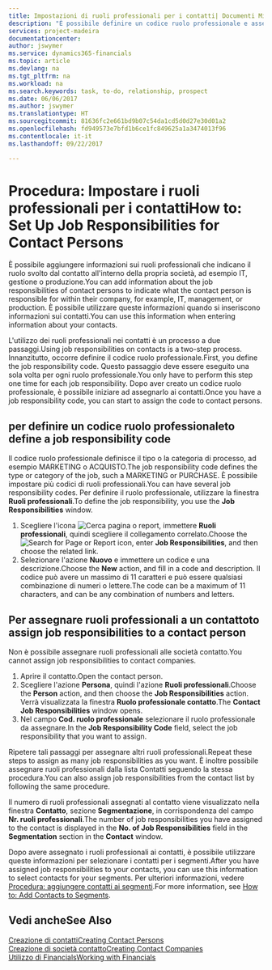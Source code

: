 ```yaml
---
title: Impostazioni di ruoli professionali per i contatti| Documenti Microsoft
description: "È possibile definire un codice ruolo professionale e assegnarlo a un contatto per indicare i task per cui il contatto è responsabile nella propria società, ad esempio IT o produzione."
services: project-madeira
documentationcenter: 
author: jswymer
ms.service: dynamics365-financials
ms.topic: article
ms.devlang: na
ms.tgt_pltfrm: na
ms.workload: na
ms.search.keywords: task, to-do, relationship, prospect
ms.date: 06/06/2017
ms.author: jswymer
ms.translationtype: HT
ms.sourcegitcommit: 81636fc2e661bd9b07c54da1cd5d0d27e30d01a2
ms.openlocfilehash: fd949573e7bfd1b6ce1fc849625a1a3474013f96
ms.contentlocale: it-it
ms.lasthandoff: 09/22/2017

---
```

# <a name="how-to-set-up-job-responsibilities-for-contact-persons"></a><span data-ttu-id="580c4-103">Procedura: Impostare i ruoli professionali per i contatti</span><span class="sxs-lookup"><span data-stu-id="580c4-103">How to: Set Up Job Responsibilities for Contact Persons</span></span>
<span data-ttu-id="580c4-104">È possibile aggiungere informazioni sui ruoli professionali che indicano il ruolo svolto dal contatto all'interno della propria società, ad esempio IT, gestione o produzione.</span><span class="sxs-lookup"><span data-stu-id="580c4-104">You can add information about the job responsibilities of contact persons to indicate what the contact person is responsible for within their company, for example, IT, management, or production.</span></span> <span data-ttu-id="580c4-105">È possibile utilizzare queste informazioni quando si inseriscono informazioni sui contatti.</span><span class="sxs-lookup"><span data-stu-id="580c4-105">You can use this information when entering information about your contacts.</span></span>

<span data-ttu-id="580c4-106">L'utilizzo dei ruoli professionali nei contatti è un processo a due passaggi.</span><span class="sxs-lookup"><span data-stu-id="580c4-106">Using job responsibilities on contacts is a two-step process.</span></span> <span data-ttu-id="580c4-107">Innanzitutto, occorre definire il codice ruolo professionale.</span><span class="sxs-lookup"><span data-stu-id="580c4-107">First, you define the job responsibility code.</span></span> <span data-ttu-id="580c4-108">Questo passaggio deve essere eseguito una sola volta per ogni ruolo professionale.</span><span class="sxs-lookup"><span data-stu-id="580c4-108">You only have to perform this step one time for each job responsibility.</span></span> <span data-ttu-id="580c4-109">Dopo aver creato un codice ruolo professionale, è possibile iniziare ad assegnarlo ai contatti.</span><span class="sxs-lookup"><span data-stu-id="580c4-109">Once you have a job responsibility code, you can start to assign the code to contact persons.</span></span>

## <a name="to-define-a-job-responsibility-code"></a><span data-ttu-id="580c4-110">per definire un codice ruolo professionale</span><span class="sxs-lookup"><span data-stu-id="580c4-110">to define a job responsibility code</span></span>
<span data-ttu-id="580c4-111">Il codice ruolo professionale definisce il tipo o la categoria di processo, ad esempio MARKETING o ACQUISTO.</span><span class="sxs-lookup"><span data-stu-id="580c4-111">The job responsibility code defines the type or category of the job, such a MARKETING or PURCHASE.</span></span> <span data-ttu-id="580c4-112">È possibile impostare più codici di ruoli professionali.</span><span class="sxs-lookup"><span data-stu-id="580c4-112">You can have several job responsibility codes.</span></span> <span data-ttu-id="580c4-113">Per definire il ruolo professionale, utilizzare la finestra **Ruoli professionali**.</span><span class="sxs-lookup"><span data-stu-id="580c4-113">To define the job responsibility, you use the **Job Responsibilities** window.</span></span>

1. <span data-ttu-id="580c4-114">Scegliere l'icona ![Cerca pagina o report](media/ui-search/search_small.png "icona Cerca pagina o report"), immettere **Ruoli professionali**, quindi scegliere il collegamento correlato.</span><span class="sxs-lookup"><span data-stu-id="580c4-114">Choose the ![Search for Page or Report](media/ui-search/search_small.png "Search for Page or Report icon") icon, enter **Job Responsibilities**, and then choose the related link.</span></span>
2. <span data-ttu-id="580c4-115">Selezionare l'azione **Nuovo** e immettere un codice e una descrizione.</span><span class="sxs-lookup"><span data-stu-id="580c4-115">Choose the **New** action, and fill in a code and description.</span></span> <span data-ttu-id="580c4-116">Il codice può avere un massimo di 11 caratteri e può essere qualsiasi combinazione di numeri o lettere.</span><span class="sxs-lookup"><span data-stu-id="580c4-116">The code can be a maximum of 11 characters, and can be any combination of numbers and letters.</span></span>

## <a name="to-assign-job-responsibilities-to-a-contact-person"></a><span data-ttu-id="580c4-117">Per assegnare ruoli professionali a un contatto</span><span class="sxs-lookup"><span data-stu-id="580c4-117">to assign job responsibilities to a contact person</span></span>
<span data-ttu-id="580c4-118">Non è possibile assegnare ruoli professionali alle società contatto.</span><span class="sxs-lookup"><span data-stu-id="580c4-118">You cannot assign job responsibilities to contact companies.</span></span>

1. <span data-ttu-id="580c4-119">Aprire il contatto.</span><span class="sxs-lookup"><span data-stu-id="580c4-119">Open the contact person.</span></span>
2. <span data-ttu-id="580c4-120">Scegliere l'azione **Persona**, quindi l'azione **Ruoli professionali**.</span><span class="sxs-lookup"><span data-stu-id="580c4-120">Choose the **Person** action, and then choose the **Job Responsibilities** action.</span></span> <span data-ttu-id="580c4-121">Verrà visualizzata la finestra **Ruolo professionale contatto**.</span><span class="sxs-lookup"><span data-stu-id="580c4-121">The **Contact Job Responsibilities** window opens.</span></span>
3. <span data-ttu-id="580c4-122">Nel campo **Cod. ruolo professionale** selezionare il ruolo professionale da assegnare.</span><span class="sxs-lookup"><span data-stu-id="580c4-122">In the **Job Responsibility Code** field, select the job responsibility that you want to assign.</span></span>

<span data-ttu-id="580c4-123">Ripetere tali passaggi per assegnare altri ruoli professionali.</span><span class="sxs-lookup"><span data-stu-id="580c4-123">Repeat these steps to assign as many job responsibilities as you want.</span></span> <span data-ttu-id="580c4-124">È inoltre possibile assegnare ruoli professionali dalla lista Contatti seguendo la stessa procedura.</span><span class="sxs-lookup"><span data-stu-id="580c4-124">You can also assign job responsibilities from the contact list by following the same procedure.</span></span>

<span data-ttu-id="580c4-125">Il numero di ruoli professionali assegnati al contatto viene visualizzato nella finestra **Contatto**, sezione **Segmentazione**, in corrispondenza del campo **Nr. ruoli professionali**.</span><span class="sxs-lookup"><span data-stu-id="580c4-125">The number of job responsibilities you have assigned to the contact is displayed in the **No. of Job Responsibilities** field in the **Segmentation** section in the **Contact** window.</span></span>

<span data-ttu-id="580c4-126">Dopo avere assegnato i ruoli professionali ai contatti, è possibile utilizzare queste informazioni per selezionare i contatti per i segmenti.</span><span class="sxs-lookup"><span data-stu-id="580c4-126">After you have assigned job responsibilities to your contacts, you can use this information to select contacts for your segments.</span></span> <span data-ttu-id="580c4-127">Per ulteriori informazioni, vedere [Procedura: aggiungere contatti ai segmenti](marketing-add-contact-segment.md).</span><span class="sxs-lookup"><span data-stu-id="580c4-127">For more information, see [How to: Add Contacts to Segments](marketing-add-contact-segment.md).</span></span>

## <a name="see-also"></a><span data-ttu-id="580c4-128">Vedi anche</span><span class="sxs-lookup"><span data-stu-id="580c4-128">See Also</span></span>
[<span data-ttu-id="580c4-129">Creazione di contatti</span><span class="sxs-lookup"><span data-stu-id="580c4-129">Creating Contact Persons</span></span>](marketing-create-contact-persons.md)  
[<span data-ttu-id="580c4-130">Creazione di società contatto</span><span class="sxs-lookup"><span data-stu-id="580c4-130">Creating Contact Companies</span></span>](marketing-create-contact-companies.md)  
[<span data-ttu-id="580c4-131">Utilizzo di Financials</span><span class="sxs-lookup"><span data-stu-id="580c4-131">Working with Financials</span></span>](ui-work-product.md)

